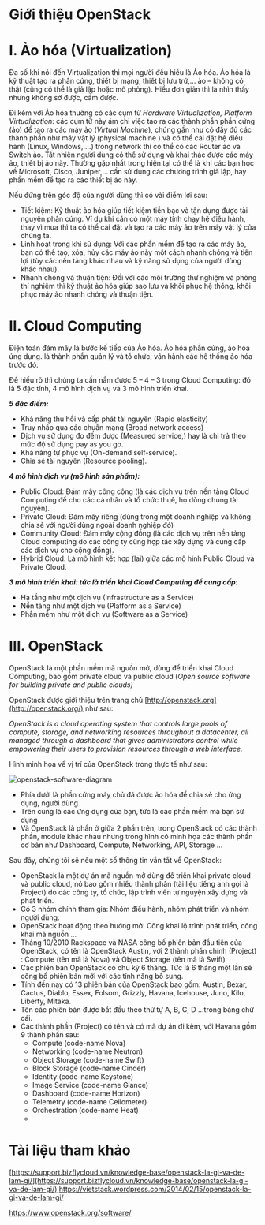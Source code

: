 ﻿# Giới thiệu OpenStack

# I. **Ảo hóa (Virtualization)**

Đa số khi nói đến Virtualization thì mọi người đều hiểu là Ảo hóa. Ảo hóa là kỹ thuật tạo ra phần cứng, thiết bị mạng, thiết bị lưu trữ,… ảo – không có thật (cũng có thể là giả lập hoặc mô phỏng). Hiểu đơn giản thì là nhìn thấy nhưng không sờ được, cầm được.

Đi kèm với Ảo hóa thường có các cụm từ _Hardware Virtualization, Platform Virtualization_: các cụm từ này ám chỉ việc tạo ra các thành phần phần cứng (ảo) để tạo ra các máy ảo (_Virtual Machine_), chúng gần như có đầy đủ các thành phần như máy vật lý (physical machine ) và có thể cài đặt hệ điều hành (Linux, Windows,….) trong network thì có thể có các Router ảo và Switch ảo. Tất nhiên người dùng có thể sử dụng và khai thác được các máy ảo, thiết bị ảo này. Thường gặp nhất trong hiện tại có thể là khi các bạn học về Microsoft, Cisco, Juniper,… cần sử dụng các chương trình giả lập, hay phần mềm để tạo ra các thiết bị ảo này.

Nếu đứng trên góc độ của người dùng thì có vài điểm lợi sau:

-   Tiết kiệm: Kỹ thuật ảo hóa giúp tiết kiệm tiền bạc và tận dụng được tài nguyên phần cứng. Ví dụ khi cần có một máy tính chạy hệ điều hành, thay vì mua thì ta có thể cài đặt và tạo ra các máy ảo trên máy vật lý của chúng ta.
-   Linh hoạt trong khi sử dụng: Với các phần mềm để tạo ra các máy ảo, bạn có thể tạo, xóa, hủy các máy ảo này một cách nhanh chóng và tiện lợi (tùy các nền tảng khác nhau và kỹ năng sử dụng của người dùng khác nhau).
-   Nhanh chóng và thuận tiện: Đối với các môi trường thử nghiệm và phòng thí nghiệm thì kỹ thuật ảo hóa giúp sao lưu và khôi phục hệ thống, khôi phục máy ảo nhanh chóng và thuận tiện.

# II. Cloud Computing
Điện toán đám mây là bước kế tiếp của Ảo hóa. Ảo hóa phần cứng, ảo hóa ứng dụng. là thành phần quản lý và tổ chức, vận hành các hệ thống ảo hóa trước đó.

Để hiểu rõ thì chúng ta cần nắm được 5 – 4 – 3 trong Cloud Computing: đó là 5 đặc tính, 4 mô hình dịch vụ và 3 mô hình triển khai.

**_5 đặc điểm:_**

-   Khả năng thu hồi và cấp phát tài nguyên (Rapid elasticity)
-   Truy nhập qua các chuẩn mạng (Broad network access)
-   Dịch vụ sử dụng đo đếm được (Measured service,) hay là chi trả theo mức độ sử dụng pay as you go.
-   Khả năng tự phục vụ (On-demand self-service).
-   Chia sẻ tài nguyên (Resource pooling).

**_4 mô hình dịch vụ (mô hình sản phẩm):_**

-   Public Cloud: Đám mây công cộng (là các dịch vụ trên nền tảng Cloud Computing để cho các cá nhân và tổ chức thuê, họ dùng chung tài nguyên).
-   Private Cloud: Đám mây riêng (dùng trong một doanh nghiệp và không chia sẻ với người dùng ngoài doanh nghiệp đó)
-   Community Cloud: Đám mây cộng đồng (là các dịch vụ trên nền tảng Cloud computing do các công ty cùng hợp tác xây dựng và cung cấp các dịch vụ cho cộng đồng).
-   Hybrid Cloud: Là mô hình kết hợp (lai) giữa các mô hình Public Cloud và Private Cloud.

**_3 mô hình triển khai: tức là triển khai Cloud Computing để cung cấp:_**

-   Hạ tầng như một dịch vụ (Infrastructure as a Service)
-   Nền tảng như một dịch vụ (Platform as a Service)
-   Phần mềm như một dịch vụ (Software as a Service)

# III. OpenStack
OpenStack là một phần mềm mã nguồn mở, dùng để triển khai Cloud Computing, bao gồm private cloud và public cloud (_Open source software for building private and public clouds)_

OpenStack được giới thiệu trên trang chủ  [http://openstack.org](http://openstack.org/)  như sau:

_OpenStack is a cloud operating system that controls large pools of compute, storage, and networking resources throughout a datacenter, all managed through a dashboard that gives administrators control while empowering their users to provision resources through a web interface._

Hình minh họa về vị trí của OpenStack trong thực tế như sau:

![openstack-software-diagram](https://netsa.vn/wp-content/uploads/2016/04/openstack-software-diagram.png)

-   Phía dưới là phần cứng máy chủ đã được ảo hóa để chia sẻ cho ứng dụng, người dùng
-   Trên cùng là các ứng dụng của bạn, tức là các phần mềm mà bạn sử dụng
-   Và OpenStack là phần ở giữa 2 phần trên, trong OpenStack có các thành phần, module khác nhau nhưng trong hình có minh họa các thành phần cơ bản như Dashboard, Compute, Networking, API, Storage …

Sau đây, chúng tôi sẽ nêu một số thông tin vắn tắt về OpenStack:

-   OpenStack là một dự án mã nguồn mở dùng để triển khai private cloud và public cloud, nó bao gồm nhiều thành phần (tài liệu tiếng anh gọi là Project) do các công ty, tổ chức, lập trình viên tự nguyện xây dựng và phát triển.
-   Có 3 nhóm chính tham gia: Nhóm điều hành, nhóm phát triển và nhóm người dùng.
-   OpenStack hoạt động theo hướng mở: Công khai lộ trình phát triển, công khai mã nguồn …
-   Tháng 10/2010 Rackspace và NASA công bố phiên bản đầu tiên của OpenStack, có tên là OpenStack Austin, với 2 thành phần chính (Project) : Compute (tên mã là Nova) và Object Storage (tên mã là Swift)
-   Các phiên bản OpenStack có chu kỳ 6 tháng. Tức là 6 tháng một lần sẽ công bố phiên bản mới với các tính năng bổ sung.
-   Tính đến nay có 13 phiên bản của OpenStack bao gồm: Austin, Bexar, Cactus, Diablo, Essex, Folsom, Grizzly, Havana, Icehouse, Juno, Kilo, Liberty, Mitaka.
-   Tên các phiên bản được bắt đầu theo thứ tự A, B, C, D …trong bảng chữ cái.
-   Các thành phần (Project) có tên và có mã dự án đi kèm, với Havana gồm 9 thành phần sau:
    -   Compute (code-name Nova)
    -   Networking (code-name Neutron)
    -   Object Storage (code-name Swift)
    -   Block Storage (code-name Cinder)
    -   Identity (code-name Keystone)
    -   Image Service (code-name Glance)
    -   Dashboard (code-name Horizon)
    -   Telemetry (code-name Ceilometer)
    -   Orchestration (code-name Heat)
    - 
# Tài liệu tham khảo
[https://support.bizflycloud.vn/knowledge-base/openstack-la-gi-va-de-lam-gi/](https://support.bizflycloud.vn/knowledge-base/openstack-la-gi-va-de-lam-gi/)
https://vietstack.wordpress.com/2014/02/15/openstack-la-gi-va-de-lam-gi/

https://www.openstack.org/software/
